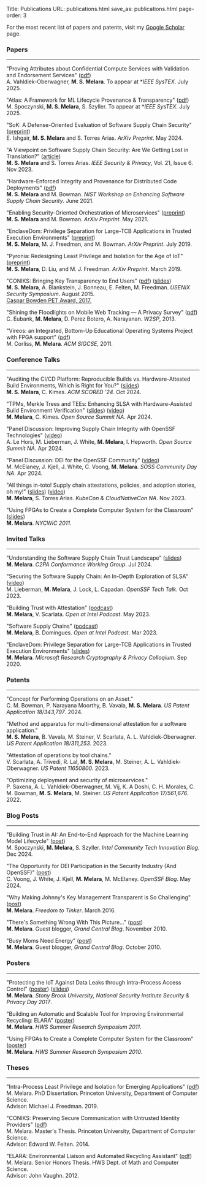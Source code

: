 Title: Publications
URL: publications.html
save_as: publications.html
page-order: 3

For the most recent list of papers and patents, visit my <a class="text-info" href="https://scholar.google.com/citations?user=_YKwSB0AAAAJ&hl=en">Google Scholar</a> page.

### Papers
---

"Proving Attributes about Confidential Compute Services with Validation and Endorsement Services" (<a class="text-info" href="static/pubs/systex25-ves.pdf">pdf</a>)
<br>
<span class="label_gray">A. Vahldiek-Oberwagner, **M. S. Melara**. To appear at **IEEE SysTEX*. July 2025.</span>

"Atlas: A Framework for ML Lifecycle Provenance & Transparency" (<a class="text-info" href="static/pubs/systex25-atlas.pdf">pdf</a>)
<br>
<span class="label_gray">M. Spoczynski, **M. S. Melara**, S. Szyller. To appear at **IEEE SysTEX*. July 2025.</span>

"SoK: A Defense-Oriented Evaluation of Software Supply Chain Security" (<a class="text-info" href="https://arxiv.org/pdf/2405.14993">preprint</a>)
<br>
<span class="label_gray">E. Ishgair, **M. S. Melara** and S. Torres Arias. *ArXiv Preprint*. May 2024.</span>

"A Viewpoint on Software Supply Chain Security: Are We Getting Lost in Translation?" (<a class="text-info" href="https://ieeexplore.ieee.org/abstract/document/10315780">article</a>)
<br>
<span class="label_gray">**M. S. Melara** and S. Torres Arias. *IEEE Security & Privacy*, Vol. 21, Issue 6. Nov 2023.</span>

"Hardware-Enforced Integrity and Provenance for Distributed Code Deployments" (<a class="text-info" href="https://arxiv.org/abs/2106.09843">pdf</a>)
<br>
<span class="label_gray">**M. S. Melara** and M. Bowman. *NIST Workshop on Enhancing Software Supply Chain Security*. June 2021.</span>

"Enabling Security-Oriented Orchestration of Microservices" (<a class="text-info" href="https://arxiv.org/abs/2106.09841">preprint</a>)
<br>
<span class="label_gray">**M. S. Melara** and M. Bowman. *ArXiv Preprint*. May 2021.</span>

"EnclaveDom: Privilege Separation for Large-TCB Applications in Trusted Execution Environments" (<a class="text-info" href="https://arxiv.org/abs/1907.13245">preprint</a>)
<br>
<span class="label_gray">**M. S. Melara**, M. J. Freedman, and M. Bowman. *ArXiv Preprint*. July 2019.</span>

"Pyronia: Redesigning Least Privilege and Isolation for the Age of IoT" (<a class="text-info" href="https://arxiv.org/abs/1903.01950">preprint</a>)
<br>
<span class="label_gray">**M. S. Melara**, D. Liu, and M. J. Freedman. *ArXiv Preprint*. March 2019.</span>

"CONIKS: Bringing Key Transparency to End Users" (<a class="text-info" href="static/pubs/sec15-paper-melara.pdf">pdf</a>) (<a class="text-info" href="static/pubs/coniks_usenix15_pres.pdf">slides</a>)
<br>
<span class="label_gray">**M. S. Melara**, A. Blankstein, J. Bonneau, E. Felten, M. Freedman. *USENIX Security Symposium*. August 2015.</span>
<br>
<span class="text-success"><a href="https://www.petsymposium.org/award/"><u>Caspar Bowden PET Award, 2017.</u></a></span>

"Shining the Floodlights on Mobile Web Tracking — A Privacy Survey" (<a class="text-info" href="static/pubs/s2p2.pdf">pdf</a>)
<br>
<span class="label_gray">C. Eubank, **M. Melara**, D. Perez Botero, A. Narayanan. *W2SP*, 2013.</span>

"Vireos: an Integrated, Bottom-Up Educational Operating Systems Project with FPGA support" (<a class="text-info" href="static/pubs/vireos.pdf">pdf</a>)
<br>
<span class="label_gray">M. Corliss, **M. Melara**. *ACM SIGCSE*, 2011.</span>

### Conference Talks
---

"Auditing the CI/CD Platform: Reproducible Builds vs. Hardware-Attested Build Environments, Which is Right for You?" (<a class="text-info" href="https://docs.google.com/presentation/d/1TddXWjBteTkzZAEZ3Y6Olt3VB46ool8v9g9YjxYn2X8/edit?usp=sharing">slides</a>)
<br>
<span class="label_gray">**M. S. Melara**, C. Kimes. *ACM SCORED '24*. Oct 2024.</span>

"TPMs, Merkle Trees and TEEs: Enhancing SLSA with Hardware-Assisted Build Environment Verification" (<a class="text-info" href="static/pubs/habe@ossna2024.pdf">slides</a>) (<a class="text-info" href="https://www.youtube.com/watch?v=Gk0LDi05KRg">video</a>)
<br>
<span class="label_gray">**M. Melara**, C. Kimes. *Open Source Summit NA*. Apr 2024.</span>

"Panel Discussion: Improving Supply Chain Integrity with OpenSSF Technologies" (<a class="text-info" href="https://www.youtube.com/watch?v=6EPROzPfqD8&t=3s">video</a>)
<br>
<span class="label_gray">A. Le Hors, M. Lieberman, J. White, **M. Melara**, I. Hepworth. *Open Source Summit NA*. Apr 2024.</span>

"Panel Discussion: DEI for the OpenSSF Community" (<a class="text-info" href="https://www.youtube.com/watch?v=OZhcpWxzJaA">video</a>)
<br>
<span class="label_gray">M. McElaney, J. Kjell, J. White, C. Voong, **M. Melara**. *SOSS Community Day NA*. Apr 2024.</span>

"All things in-toto! Supply chain attestations, policies, and adoption stories, oh my!" (<a class="text-info" href="static/pubs/in-toto@kccnc2023.pdf">slides</a>) (<a class="text-info" href="https://www.youtube.com/watch?v=wuB--26-WpM">video</a>)
<br>
<span class="label_gray">**M. Melara**, S. Torres Arias. *KubeCon & CloudNativeCon NA*. Nov 2023.</span>

"Using FPGAs to Create a Complete Computer System for the Classroom" (<a class="text-info" href="static/pubs/nycwic-pres.pdf">slides</a>)
<br/>
<span class="label_gray">**M. Melara**. *NYCWiC 2011*.</span>

### Invited Talks
---

"Understanding the Software Supply Chain Trust Landscape" (<a class="text-info" href="static/pubs/SWSCEcosystemOverview.pdf">slides</a>)
<br>
<span class="label_gray">**M. Melara**. *C2PA Conformance Working Group*. Jul 2024.</span>

"Securing the Software Supply Chain: An In-Depth Exploration of SLSA" (<a class="text-info" href="https://www.youtube.com/watch?v=HHXPEWvfFwk">video</a>)
<br>
<span class="label_gray">M. Lieberman, **M. Melara**, J. Lock, L. Capadan. *OpenSSF Tech Talk*. Oct 2023.</span>

"Building Trust with Attestation" (<a class="text-info" href="https://openatintel.podbean.com/e/building-trust-with-attestation/">podcast</a>)
<br>
<span class="label_gray">**M. Melara**, V. Scarlata. *Open at Intel Podcast*. May 2023.</span>

"Software Supply Chains" (<a class="text-info" href="https://openatintel.podbean.com/e/software-supply-chains/">podcast</a>)
<br>
<span class="label_gray">**M. Melara**, B. Domingues. *Open at Intel Podcast*. Mar 2023.</span>

"EnclaveDom: Privilege Separation for Large-TCB Applications in Trusted Execution Environments" (<a class="text-info" href="static/pubs/enclavedom-talk.pdf">slides</a>)
<br>
<span class="label_gray">**M. Melara**. *Microsoft Research Cryptography & Privacy Colloqium*. Sep 2020.</span>

### Patents
---

"Concept for Performing Operations on an Asset."
<br>
<span class="label_gray">C. M. Bowman, P. Narayana Moorthy, B. Vavala, **M. S. Melara**. *US Patent Application 18/343,797*. 2024.</span>

"Method and apparatus for multi-dimensional attestation for a software application."
<br>
<span class="label_gray">**M. S. Melara**, B. Vavala, M. Steiner, V. Scarlata, A. L. Vahldiek-Oberwagner. *US Patent Application 18/311,253*. 2023.</span>

"Attestation of operations by tool chains."
<br>
<span class="label_gray">V. Scarlata, A. Trivedi, R. Lal, **M. S. Melara**, M. Steiner, A. L. Vahldiek-Oberwagner. *US Patent 11650800*. 2023.</span>

"Optimizing deployment and security of microservices."
<br>
<span class="label_gray">P. Saxena, A. L. Vahldiek-Oberwagner, M. Vij, K. A Doshi, C. H. Morales, C. M. Bowman, **M. S. Melara**, M. Steiner. *US Patent Application 17/561,676*. 2022.</span>

### Blog Posts
---

"Building Trust in AI: An End-to-End Approach for the Machine Learning Model Lifecycle" (<a class="text-info" href="https://community.intel.com/t5/Blogs/Tech-Innovation/Artificial-Intelligence-AI/Building-Trust-in-AI-An-End-to-End-Approach-for-the-Machine/post/1648746">post</a>)
<br>
<span class="label_gray">M. Spoczynski, **M. Melara**, S. Szyller. *Intel Community Tech Innovation Blog*. Dec 2024.</span>

"The Opportunity for DEI Participation in the Security Industry (And OpenSSF)" (<a class="text-info" href="https://openssf.org/blog/2024/05/29/the-opportunity-for-dei-participation-in-the-security-industry-and-openssf/">post</a>)
<br>
<span class="label_gray">C. Voong, J. White, J. Kjell, **M. Melara**, M. McElaney. *OpenSSF Blog*. May 2024.</span>

"Why Making Johnny's Key Management Transparent is So Challenging" (<a class="text-info" href="https://freedom-to-tinker.com/2016/03/31/why-making-johnnys-key-management-transparent-is-so-challenging/">post</a>)
<br>
<span class="label_gray">**M. Melara**. *Freedom to Tinker*. March 2016.</span>

"There's Something Wrong With This Picture..." (<a class="text-info" href="https://grandcentralblog.wordpress.com/2010/11/05/guest-blogger-marcela-melara-2/">post</a>)
<br>
<span class="label_gray">**M. Melara**. Guest blogger, *Grand Central Blog*. November 2010.</span>

"Busy Moms Need Energy" (<a class="text-info" href="https://grandcentralblog.wordpress.com/2010/10/30/guest-blogger-marcela-melara/">post</a>)
<br>
<span class="label_gray">**M. Melara**. Guest blogger, *Grand Central Blog*. October 2010.</span>

### Posters
---

"Protecting the IoT Against Data Leaks through Intra-Process Access Control" (<a class="text-info" href="static/pubs/s&pDay-poster.pdf">poster</a>) (<a class="text-info" href="static/pubs/s&pDay-blitz-presentation.pdf">slides</a>)
<br>
<span class="label_gray">**M. Melara**. *Stony Brook University, National Security Institute Security & Privacy Day 2017*.</span>

"Building an Automatic and Scalable Tool for Improving Environmental Recycling: ELARA" (<a class="text-info" href="static/pubs/elara-poster.pdf">poster</a>)
<br>
<span class="label_gray">**M. Melara**. *HWS Summer Research Symposium 2011*.</span>

"Using FPGAs to Create a Complete Computer System for the Classroom" (<a class="text-info" href="static/pubs/fpga-poster.pdf">poster</a>)
<br>
<span class="label_gray">**M. Melara**. *HWS Summer Research Symposium 2010*.</span>

### Theses
---

"Intra-Process Least Privilege and Isolation for Emerging Applications" (<a class="text-info" href="static/pubs/phd-thesis.pdf">pdf</a>)
<br>
<span class="label_gray">M. Melara. PhD Dissertation. Princeton University, Department of Computer Science. <br/>Advisor: Michael J. Freedman. 2019.</span>

"CONIKS: Preserving Secure Communication with Untrusted Identity Providers" (<a class="text-info" href="static/pubs/mse-thesis.pdf">pdf</a>)
<br>
<span class="label_gray">M. Melara. Master's Thesis. Princeton University, Department of Computer Science. <br/>Advisor: Edward W. Felten. 2014.</span>

"ELARA: Environmental Liaison and Automated Recycling Assistant" (<a class="text-info" href="static/pubs/honors-thesis.pdf">pdf</a>)
<br>
<span class="label_gray">M. Melara. Senior Honors Thesis. HWS Dept. of Math and Computer Science. <br/>Advisor: John Vaughn. 2012.</span>
